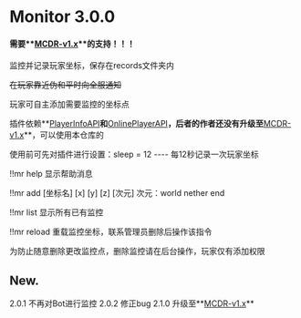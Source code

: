 # Monitor 3.0.0
#### 需要**[MCDR-v1.x](https://github.com/Fallen-Breath/MCDReforged)**的支持！！！

监控并记录玩家坐标，保存在records文件夹内

~~在玩家靠近伪和平时向全服通知~~

玩家可自主添加需要监控的坐标点

插件依赖**[PlayerInfoAPI](https://github.com/TISUnion/PlayerInfoAPI)**和**[OnlinePlayerAPI](https://github.com/zhang-anzhi/MCDReforgedPlugins/tree/master/OnlinePlayerAPI)**，后者的作者还没有升级至**[MCDR-v1.x](https://github.com/Fallen-Breath/MCDReforged)**，可以使用本仓库的

使用前可先对插件进行设置：sleep = 12 ---- 每12秒记录一次玩家坐标

!!mr help  显示帮助消息

!!mr add [坐标名] [x] [y] [z] [次元]  次元：world nether end

!!mr list  显示所有已有监控

!!mr reload  重载监控坐标，联系管理员删除后操作该指令

为防止随意删除更改监控点，删除监控请在后台操作，玩家仅有添加权限

## New.

2.0.1 不再对Bot进行监控
2.0.2 修正bug
2.1.0 升级至**[MCDR-v1.x](https://github.com/Fallen-Breath/MCDReforged)**